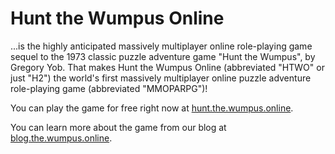 # Hunt the Wumpus Online
...is the highly anticipated massively multiplayer online role-playing game sequel to the 1973 classic puzzle adventure game "Hunt the Wumpus", by Gregory Yob.  That makes Hunt the Wumpus Online (abbreviated "HTWO" or just "H2") the world's first massively multiplayer online puzzle adventure role-playing game (abbreviated "MMOPARPG")!

You can play the game for free right now at [hunt.the.wumpus.online](https://hunt.the.wumpus.online).

You can learn more about the game from our blog at [blog.the.wumpus.online](https://blog.the.wumpus.online).
